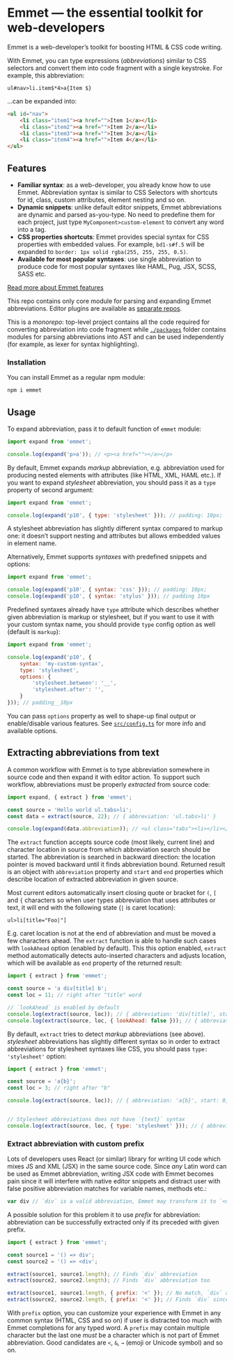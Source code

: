 # Emmet — the essential toolkit for web-developers

Emmet is a web-developer’s toolkit for boosting HTML & CSS code writing.

With Emmet, you can type expressions (_abbreviations_) similar to CSS selectors and convert them into code fragment with a single keystroke. For example, this abbreviation:

```
ul#nav>li.item$*4>a{Item $}
```

...can be expanded into:

```html
<ul id="nav">
    <li class="item1"><a href="">Item 1</a></li>
    <li class="item2"><a href="">Item 2</a></li>
    <li class="item3"><a href="">Item 3</a></li>
    <li class="item4"><a href="">Item 4</a></li>
</ul>
```

## Features

* **Familiar syntax**: as a web-developer, you already know how to use Emmet. Abbreviation syntax is similar to CSS Selectors with shortcuts for id, class, custom attributes, element nesting and so on.
* **Dynamic snippets**: unlike default editor snippets, Emmet abbreviations are dynamic and parsed as-you-type. No need to predefine them for each project, just type `MyComponent>custom-element` to convert any word into a tag.
* **CSS properties shortcuts**: Emmet provides special syntax for CSS properties with embedded values. For example, `bd1-s#f.5` will be expanded to `border: 1px solid rgba(255, 255, 255, 0.5)`.
* **Available for most popular syntaxes**: use single abbreviation to produce code for most popular syntaxes like HAML, Pug, JSX, SCSS, SASS etc.

[Read more about Emmet features](https://docs.emmet.io)

This repo contains only core module for parsing and expanding Emmet abbreviations. Editor plugins are available as [separate repos](https://github.com/emmetio).

This is a *monorepo*: top-level project contains all the code required for converting abbreviation into code fragment while [`./packages`](/packages) folder contains modules for parsing abbreviations into AST and can be used independently (for example, as lexer for syntax highlighting).

### Installation

You can install Emmet as a regular npm module:

```bash
npm i emmet
```

## Usage

To expand abbreviation, pass it to default function of `emmet` module:

```js
import expand from 'emmet';

console.log(expand('p>a')); // <p><a href=""></a></p>
```

By default, Emmet expands *markup* abbreviation, e.g. abbreviation used for producing nested elements with attributes (like HTML, XML, HAML etc.). If you want to expand *stylesheet* abbreviation, you should pass it as a `type` property of second argument:

```js
import expand from 'emmet';

console.log(expand('p10', { type: 'stylesheet' })); // padding: 10px;
```

A stylesheet abbreviation has slightly different syntax compared to markup one: it doesn’t support nesting and attributes but allows embedded values in element name.

Alternatively, Emmet supports *syntaxes* with predefined snippets and options:

```js
import expand from 'emmet';

console.log(expand('p10', { syntax: 'css' })); // padding: 10px;
console.log(expand('p10', { syntax: 'stylus' })); // padding 10px
```

Predefined syntaxes already have `type` attribute which describes whether given abbreviation is markup or stylesheet, but if you want to use it with your custom syntax name, you should provide `type` config option as well (default is `markup`):

```js
import expand from 'emmet';

console.log(expand('p10', {
    syntax: 'my-custom-syntax',
    type: 'stylesheet',
    options: {
        'stylesheet.between': '__',
        'stylesheet.after': '',
    }
})); // padding__10px
```

You can pass `options` property as well to shape-up final output or enable/disable various features. See [`src/config.ts`](src/config.ts) for more info and available options.

## Extracting abbreviations from text

A common workflow with Emmet is to type abbreviation somewhere in source code and then expand it with editor action. To support such workflow, abbreviations must be properly _extracted_ from source code:

```js
import expand, { extract } from 'emmet';

const source = 'Hello world ul.tabs>li';
const data = extract(source, 22); // { abbreviation: 'ul.tabs>li' }

console.log(expand(data.abbreviation)); // <ul class="tabs"><li></li></ul>
```

The `extract` function accepts source code (most likely, current line) and character location in source from which abbreviation search should be started. The abbreviation is searched in backward direction: the location pointer is moved backward until it finds abbreviation bound. Returned result is an object with `abbreviation` property and `start` and `end` properties which describe location of extracted abbreviation in given source.

Most current editors automatically insert closing quote or bracket for `(`, `[` and `{` characters so when user types abbreviation that uses attributes or text, it will end with the following state (`|` is caret location):

```
ul>li[title="Foo|"]
```

E.g. caret location is not at the end of abbreviation and must be moved a few characters ahead. The `extract` function is able to handle such cases with `lookAhead` option (enabled by default). This this option enabled, `extract` method automatically detects auto-inserted characters and adjusts location, which will be available as `end` property of the returned result:

```js
import { extract } from 'emmet';

const source = 'a div[title] b';
const loc = 11; // right after "title" word

// `lookAhead` is enabled by default
console.log(extract(source, loc)); // { abbreviation: 'div[title]', start: 2, end: 12 }
console.log(extract(source, loc, { lookAhead: false })); // { abbreviation: 'title', start: 6, end: 11 }
```

By default, `extract` tries to detect _markup_ abbreviations (see above). _stylesheet_ abbreviations has slightly different syntax so in order to extract abbreviations for stylesheet syntaxes like CSS, you should pass `type: 'stylesheet'` option:

```js
import { extract } from 'emmet';

const source = 'a{b}';
const loc = 3; // right after "b"

console.log(extract(source, loc)); // { abbreviation: 'a{b}', start: 0, end: 4 }


// Stylesheet abbreviations does not have `{text}` syntax
console.log(extract(source, loc, { type: 'stylesheet' })); // { abbreviation: 'b', start: 2, end: 3 }
```

### Extract abbreviation with custom prefix

Lots of developers uses React (or similar) library for writing UI code which mixes JS and XML (JSX) in the same source code. Since _any_ Latin word can be used as Emmet abbreviation, writing JSX code with Emmet becomes pain since it will interfere with native editor snippets and distract user with false positive abbreviation matches for variable names, methods etc.:

```js
var div // `div` is a valid abbreviation, Emmet may transform it to `<div></div>`
```

A possible solution for this problem it to use _prefix_ for abbreviation: abbreviation can be successfully extracted only if its preceded with given prefix.

```js
import { extract } from 'emmet';

const source1 = '() => div';
const source2 = '() => <div';

extract(source1, source1.length); // Finds `div` abbreviation
extract(source2, source2.length); // Finds `div` abbreviation too

extract(source1, source1.length, { prefix: '<' }); // No match, `div` abbreviation is not preceded with `<` prefix
extract(source2, source2.length, { prefix: '<' }); // Finds `div` since it preceded with `<` prefix
```

With `prefix` option, you can customize your experience with Emmet in any common syntax (HTML, CSS and so on) if user is distracted too much with Emmet completions for any typed word. A `prefix` may contain multiple character but the last one *must* be a character which is not part of Emmet abbreviation. Good candidates are `<`, `&`, `→` (emoji or Unicode symbol) and so on.
